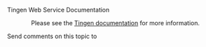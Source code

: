 ﻿Tingen Web Service Documentation

<div align="center">
Please see the <a href="https://github.com/spectrum-health-systems/Tingen-Documentation">Tingen documentation</a> for more information.
</div>


Send comments on this topic to [](mailto:?Subject=Tingen%20Web%20Service%20Documentation)
